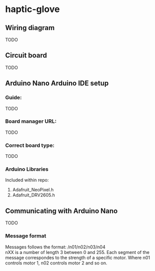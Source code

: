 # haptic-glove

## Wiring diagram
TODO

## Circuit board

TODO

## Arduino Nano Arduino IDE setup 

### Guide:
TODO

### Board manager URL:
TODO

### Correct board type:
TODO

### Arduino Libraries
Included within repo:  
1. Adafruit_NeoPixel.h
2. Adafruit_DRV2605.h

## Communicating with Arduino Nano

TODO

### Message format
Messages follows the format: /n01/n02/n03/n04  
nXX is a number of length 3 between 0 and 255.
Each segment of the message correspondes to the strength of a specific motor.
Where n01 controls motor 1, n02 controls motor 2 and so on.

